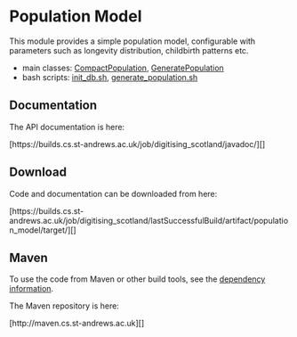 # Population Model

This module provides a simple population model, configurable with parameters such as longevity
distribution, childbirth patterns etc.

* main classes: [CompactPopulation][1], [GeneratePopulation][2]
* bash scripts: [init_db.sh][3], [generate_population.sh][4]

## Documentation

The API documentation is here:

<div class="source">
    [https://builds.cs.st-andrews.ac.uk/job/digitising_scotland/javadoc/][]
</div>

## Download

Code and documentation can be downloaded from here:

<div class="source">
    [https://builds.cs.st-andrews.ac.uk/job/digitising_scotland/lastSuccessfulBuild/artifact/population_model/target/][]
</div>

## Maven

To use the code from Maven or other build tools, see the [dependency information][5].

The Maven repository is here:

<div class="source">
    [http://maven.cs.st-andrews.ac.uk][]
</div>

[1]: https://builds.cs.st-andrews.ac.uk/job/digitising_scotland/javadoc/uk/ac/standrews/cs/digitising_scotland/population_model/model/CompactPopulation.html
[2]: https://builds.cs.st-andrews.ac.uk/job/digitising_scotland/javadoc/uk/ac/standrews/cs/digitising_scotland/population_model/tools/GeneratePopulation.html

[3]: http://quicksilver.hg.cs.st-andrews.ac.uk/digitising_scotland/file/tip/population_model/src/main/resources/scripts/init_db.sh
[4]: http://quicksilver.hg.cs.st-andrews.ac.uk/digitising_scotland/file/tip/population_model/src/main/resources/scripts/generate_population.sh

[5]: population_model/dependency-info.html
